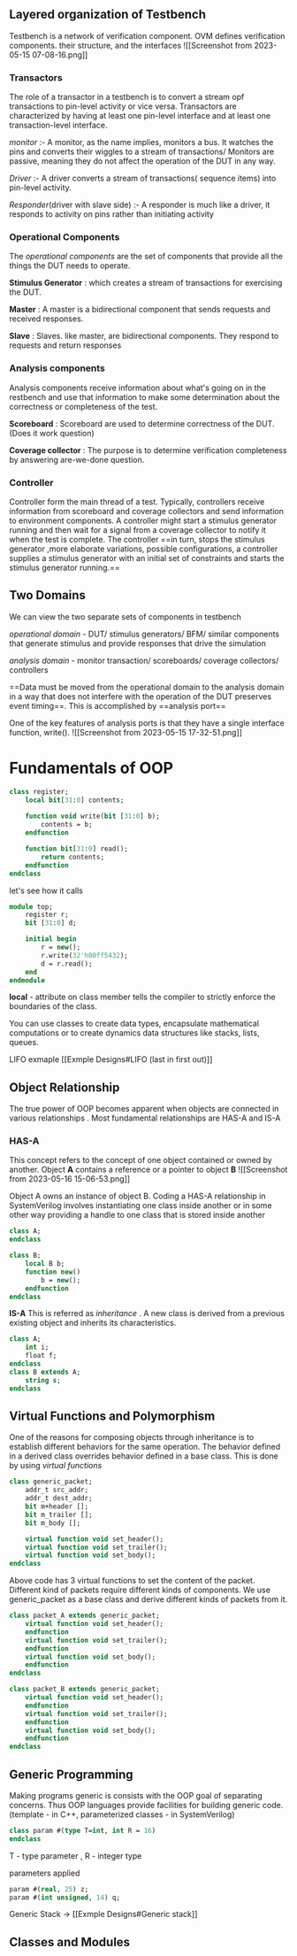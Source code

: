 
## Layered organization of Testbench

Testbench is a network of verification component. OVM defines verification components. their structure, and the interfaces
![[Screenshot from 2023-05-15 07-08-16.png]]

### Transactors
The role of a transactor in a testbench is to convert a stream opf transactions to pin-level activity or vice versa. Transactors are characterized by having at least one pin-level interface and at least one transaction-level interface.

_monitor_ :- A monitor, as the name implies, monitors a bus. It watches the pins and converts their wiggles to a stream of transactions/ Monitors are passive, meaning they do not affect the operation of the DUT in any way.

_Driver_ :- A driver converts a stream of transactions( sequence items) into pin-level activity.

_Responder_(driver with slave side) :- A responder is much like a driver, it responds to activity on pins rather than initiating activity

### Operational Components

The _operational components_ are the set of components that provide all the things the DUT needs to operate. 

__Stimulus Generator__ : which creates a stream of transactions for exercising the DUT. 

__Master__ : A master is a bidirectional component that sends requests and received responses. 

__Slave__ : Slaves. like master, are bidirectional components. They respond to requests and return responses

### Analysis components
Analysis components receive information about what's going on in the restbench and use that information to make some determination about the correctness or completeness of the test. 

__Scoreboard__ : Scoreboard are used to determine correctness of the DUT.(Does it work question)

__Coverage collector__ : The purpose is to determine verification completeness by answering are-we-done question.

### Controller
Controller form the main thread of a test. Typically, controllers receive information from scoreboard and coverage collectors and send information to environment components. 
A controller might start a stimulus generator running and then wait for a signal from a coverage collector to notify it when the test is complete. The controller ==in turn, stops the stimulus generator ,more elaborate variations, possible configurations,  a controller supplies a stimulus generator with an initial set of constraints and starts the stimulus generator running.== 

## Two Domains
We can view the two separate sets of components in testbench

_operational domain_ - DUT/ stimulus generators/ BFM/ similar components that generate stimulus and provide responses that drive the simulation

_analysis domain_ - monitor transaction/ scoreboards/ coverage collectors/ controllers

==Data must be moved from the operational domain to the analysis domain in a way that does not interfere with the operation of the DUT preserves event timing==. This is accomplished by ==analysis port== 

One of the key features of analysis ports is that they have a single interface function, write(). 
![[Screenshot from 2023-05-15 17-32-51.png]]


# Fundamentals of OOP

```systemverilog
class register;
	local bit[31:0] contents;
	
	function void write(bit [31:0] b);
		contents = b;
	endfunction

	function bit[31:0] read();
		return contents;
	endfunction
endclass
```
let's see how it calls
```systemverilog
module top;
	register r;
	bit [31:0] d;

	initial begin
		r = new();
		r.write(32'h00ff5432);
		d = r.read();
	end
endmodule
```
__local__ - attribute on class member tells the compiler to strictly enforce the boundaries of the class. 

You can use classes to create data types, encapsulate mathematical computations or to create dynamics data structures like stacks, lists, queues. 

LIFO exmaple [[Exmple Designs#LIFO (last in first out)]]

## Object Relationship
The true power of OOP becomes apparent when objects are connected in various relationships . Most fundamental relationships are HAS-A and IS-A

### HAS-A
This concept refers to the concept of one object contained or owned by another.
Object **A** contains a reference or a pointer to object **B**
![[Screenshot from 2023-05-16 15-06-53.png]]

Object A owns an instance of object B. Coding a HAS-A relationship in SystemVerilog involves instantiating one class inside another or in some other way providing a handle to one class that is stored inside another
```systemverilog
class A;
endclass

class B;
	local B b;
	function new()
		b = new();
	endfunction
endclass
```

**IS-A**
This is referred as _inheritance_ . A new class is derived from a previous existing object and inherits its characteristics.  

```systemverilog
class A;
	int i;
	float f;
endclass
class B extends A;
	string s;
endclass
```

## Virtual Functions and Polymorphism
One of the reasons for composing objects through inheritance is to establish different behaviors for the same operation. The behavior defined in a derived class overrides behavior defined in a base class. This is done by using _virtual functions_ 
```systemverilog
class generic_packet;
	addr_t src_addr;
	addr_t dest_addr;
	bit m+header [];
	bit m_trailer [];
	bit m_body [];

	virtual function void set_header();
	virtual function void set_trailer();
	virtual function void set_body();
endclass
```

Above code has 3 virtual functions to set the content of the packet. Different kind of packets require different kinds of components. We use generic_packet as a base class and derive different kinds of packets from it.
```systemverilog
class packet_A extends generic_packet;
	virtual function void set_header();
	endfunction
	virtual function void set_trailer();
	endfunction
	virtual function void set_body();
	endfunction
endclass
```

```systemverilog
class packet_B extends generic_packet;
	virtual function void set_header();
	endfunction
	virtual function void set_trailer();
	endfunction
	virtual function void set_body();
	endfunction
endclass
```

## Generic Programming

Making programs generic is consists with the OOP goal of separating concerns. Thus OOP languages provide facilities for building generic code. (template - in C++, parameterized classes - in SystemVerilog)
```systemverilog
class param #(type T=int, int R = 16)
endclass
```
T - type parameter , R - integer type

parameters applied 
```systemverilog
param #(real, 25) z;
param #(int unsigned, 14) q;
```

Generic Stack -> [[Exmple Designs#Generic stack]]

## Classes and Modules
